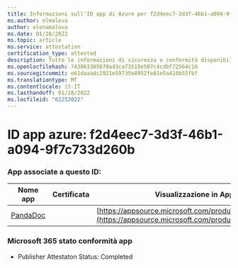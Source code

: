 ```yaml
---
title: Informazioni sull'ID app di Azure per f2d4eec7-3d3f-46b1-a094-9f7c733d260b
ms.author: elmalova
author: elenamalova
ms.date: 01/28/2022
ms.topic: article
ms.service: attestation
certification_type: attested
description: Tutte le informazioni di sicurezza e conformità disponibili per f2d4eec7-3d3f-46b1-a094-9f7c733d260b.
ms.openlocfilehash: 743863385870a43ca73519e507c4cdbf72564c16
ms.sourcegitcommit: e61daaadc2921e59735e8952fe81e5a416b55fbf
ms.translationtype: MT
ms.contentlocale: it-IT
ms.lasthandoff: 01/28/2022
ms.locfileid: "62252022"
---
```

# <a name="azure-app-id-f2d4eec7-3d3f-46b1-a094-9f7c733d260b"></a>ID app azure: f2d4eec7-3d3f-46b1-a094-9f7c733d260b


### <a name="apps-associated-with-this-id"></a>App associate a questo ID:
| **Nome app** | **Certificata** | **Visualizzazione in AppSource** |
|--------------|---------------|-----------------------|
| [PandaDoc](https://docs.microsoft.com/microsoft-365-app-certification/forward/WA200002927) |  | [https://appsource.microsoft.com/product/office/WA200002927](https://appsource.microsoft.com/product/office/WA200002927) |

### <a name="microsoft-365-app-compliance-status"></a>Microsoft 365 stato conformità app
- Publisher Attestaton Status: Completed
